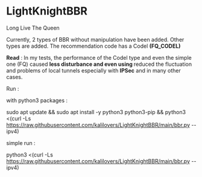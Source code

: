 # LightKnightBBR
Long Live The Queen

Currently, 2 types of BBR without manipulation have been added.
Other types are added. The recommendation code has a Codel **(FQ_CODEL)**

**Read** : In my tests, the performance of the Codel type and even the simple one (FQ) caused **less disturbance and even using <Codel>** reduced the fluctuation and problems of local tunnels especially with **IPSec** and in many other cases.

Run :

with python3 packages :

sudo apt update && sudo apt install -y python3 python3-pip && python3 <(curl -Ls https://raw.githubusercontent.com/kalilovers/LightKnightBBR/main/bbr.py --ipv4)

simple run :

python3 <(curl -Ls https://raw.githubusercontent.com/kalilovers/LightKnightBBR/main/bbr.py --ipv4)
